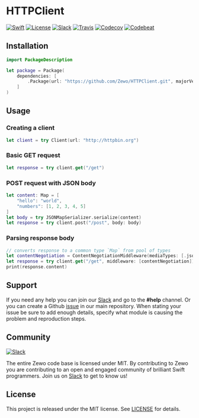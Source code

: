 # HTTPClient

[![Swift][swift-badge]][swift-url]
[![License][mit-badge]][mit-url]
[![Slack][slack-badge]][slack-url]
[![Travis][travis-badge]][travis-url]
[![Codecov][codecov-badge]][codecov-url]
[![Codebeat][codebeat-badge]][codebeat-url]

## Installation

```swift
import PackageDescription

let package = Package(
    dependencies: [
        .Package(url: "https://github.com/Zewo/HTTPClient.git", majorVersion: 0, minor: 14)
    ]
)
```

## Usage

### Creating a client

```swift
let client = try Client(url: "http://httpbin.org")
```

### Basic GET request

```swift
let response = try client.get("/get")
```

### POST request with JSON body

```swift
let content: Map = [
    "hello": "world",
    "numbers": [1, 2, 3, 4, 5]
]
let body = try JSONMapSerializer.serialize(content)
let response = try client.post("/post", body: body)
```

### Parsing response body

```swift
// converts response to a common type `Map` from pool of types
let contentNegotiation = ContentNegotiationMiddleware(mediaTypes: [.json, .urlEncodedForm], mode: .client)
let response = try client.get("/get", middleware: [contentNegotiation])
print(response.content)
```

## Support

If you need any help you can join our [Slack](http://slack.zewo.io) and go to the **#help** channel. Or you can create a Github [issue](https://github.com/Zewo/Zewo/issues/new) in our main repository. When stating your issue be sure to add enough details, specify what module is causing the problem and reproduction steps.

## Community

[![Slack][slack-image]][slack-url]

The entire Zewo code base is licensed under MIT. By contributing to Zewo you are contributing to an open and engaged community of brilliant Swift programmers. Join us on [Slack](http://slack.zewo.io) to get to know us!

## License

This project is released under the MIT license. See [LICENSE](LICENSE) for details.

[swift-badge]: https://img.shields.io/badge/Swift-3.0-orange.svg?style=flat
[swift-url]: https://swift.org
[mit-badge]: https://img.shields.io/badge/License-MIT-blue.svg?style=flat
[mit-url]: https://tldrlegal.com/license/mit-license
[slack-image]: http://s13.postimg.org/ybwy92ktf/Slack.png
[slack-badge]: https://zewo-slackin.herokuapp.com/badge.svg
[slack-url]: http://slack.zewo.io
[travis-badge]: https://travis-ci.org/Zewo/HTTPClient.svg?branch=master
[travis-url]: https://travis-ci.org/Zewo/HTTPClient
[codecov-badge]: https://codecov.io/gh/Zewo/HTTPClient/branch/master/graph/badge.svg
[codecov-url]: https://codecov.io/gh/Zewo/HTTPClient
[codebeat-badge]: https://codebeat.co/badges/bc032b4e-3a28-413e-a71c-c7467ce24499
[codebeat-url]: https://codebeat.co/projects/github-com-zewo-httpclient

